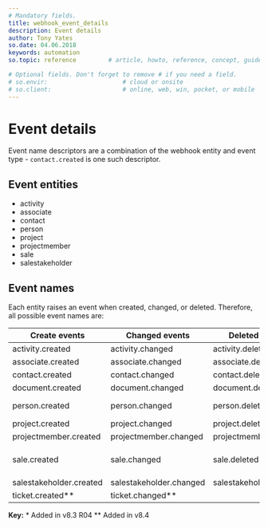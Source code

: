 ```yaml
---
# Mandatory fields.
title: webhook_event_details
description: Event details
author: Tony Yates
so.date: 04.06.2018
keywords: automation
so.topic: reference         # article, howto, reference, concept, guide

# Optional fields. Don't forget to remove # if you need a field.
# so.envir:                     # cloud or onsite
# so.client:                    # online, web, win, pocket, or mobile
---
```


# Event details

Event name descriptors are a combination of the webhook entity and event type - `contact.created` is one such descriptor.

## Event entities

* activity
* associate
* contact
* person
* project
* projectmember
* sale
* salestakeholder

## Event names

Each entity raises an event when created, changed, or deleted. Therefore, all possible event names are:

| Create events | Changed events | Deleted events | Other events |
|---|---|---|---|
| activity.created | activity.changed | activity.deleted | |
| associate.created | associate.changed | associate.deleted | |
| contact.created | contact.changed | contact.deleted | |
| document.created | document.changed | document.deleted | document.edited\* |
| person.created | person.changed | person.deleted | person.consented\*<br>person.unconsented\* |
| project.created | project.changed | project.deleted | |
| projectmember.created | projectmember.changed | projectmember.deleted | |
| sale.created | sale.changed | sale.deleted | sale.completed\*<br>sale.lost\*<br> sale.sold\* |
| salestakeholder.created | salestakeholder.changed | salestakeholder.deleted | |
| ticket.created\*\* | ticket.changed\*\* | | |

**Key:**
\* Added in v8.3 R04
\*\* Added in v8.4
